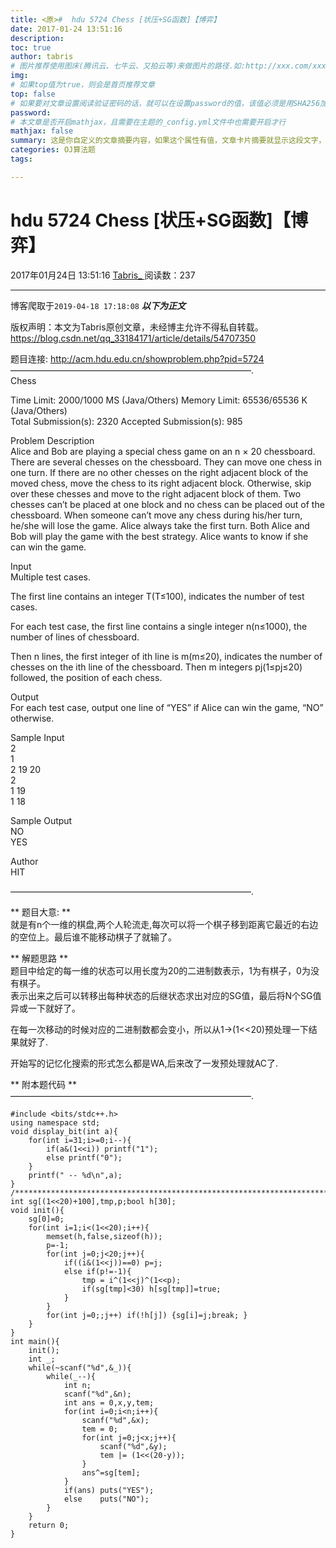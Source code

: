 ```yaml
---
title: <原>#  hdu 5724 Chess [状压+SG函数]【博弈】
date: 2017-01-24 13:51:16
description:
toc: true
author: tabris
# 图片推荐使用图床(腾讯云、七牛云、又拍云等)来做图片的路径.如:http://xxx.com/xxx.jpg
img: 
# 如果top值为true，则会是首页推荐文章
top: false
# 如果要对文章设置阅读验证密码的话，就可以在设置password的值，该值必须是用SHA256加密后的密码，防止被他人识破
password: 
# 本文章是否开启mathjax，且需要在主题的_config.yml文件中也需要开启才行
mathjax: false
summary: 这是你自定义的文章摘要内容，如果这个属性有值，文章卡片摘要就显示这段文字，否则程序会自动截取文章的部分内容作为摘要
categories: OJ算法题
tags:

---
```





#  hdu 5724 Chess [状压+SG函数]【博弈】

2017年01月24日 13:51:16  [ Tabris_ ](https://me.csdn.net/qq_33184171) 阅读数：237


--- 
 博客爬取于`2019-04-18 17:18:08`
***以下为正文***

版权声明：本文为Tabris原创文章，未经博主允许不得私自转载。
https://blog.csdn.net/qq_33184171/article/details/54707350

题目连接: [ http://acm.hdu.edu.cn/showproblem.php?pid=5724
](http://acm.hdu.edu.cn/showproblem.php?pid=5724)  
———————————————————————————–.  
Chess

Time Limit: 2000/1000 MS (Java/Others) Memory Limit: 65536/65536 K
(Java/Others)  
Total Submission(s): 2320 Accepted Submission(s): 985

Problem Description  
Alice and Bob are playing a special chess game on an n × 20 chessboard. There
are several chesses on the chessboard. They can move one chess in one turn. If
there are no other chesses on the right adjacent block of the moved chess,
move the chess to its right adjacent block. Otherwise, skip over these chesses
and move to the right adjacent block of them. Two chesses can’t be placed at
one block and no chess can be placed out of the chessboard. When someone can’t
move any chess during his/her turn, he/she will lose the game. Alice always
take the first turn. Both Alice and Bob will play the game with the best
strategy. Alice wants to know if she can win the game.

Input  
Multiple test cases.

The first line contains an integer T(T≤100), indicates the number of test
cases.

For each test case, the first line contains a single integer n(n≤1000), the
number of lines of chessboard.

Then n lines, the first integer of ith line is m(m≤20), indicates the number
of chesses on the ith line of the chessboard. Then m integers pj(1≤pj≤20)
followed, the position of each chess.

Output  
For each test case, output one line of “YES” if Alice can win the game, “NO”
otherwise.

Sample Input  
2  
1  
2 19 20  
2  
1 19  
1 18

Sample Output  
NO  
YES

Author  
HIT

———————————————————————————–.

** 题目大意: **   
就是有n个一维的棋盘,两个人轮流走,每次可以将一个棋子移到距离它最近的右边的空位上。最后谁不能移动棋子了就输了。

** 解题思路 **   
题目中给定的每一维的状态可以用长度为20的二进制数表示，1为有棋子，0为没有棋子。  
表示出来之后可以转移出每种状态的后继状态求出对应的SG值，最后将N个SG值异或一下就好了。

在每一次移动的时候对应的二进制数都会变小，所以从1->(1<<20)预处理一下结果就好了.

开始写的记忆化搜索的形式怎么都是WA,后来改了一发预处理就AC了.

** 附本题代码 **   
———————————————————————————–.

    
    
    #include <bits/stdc++.h>
    using namespace std;
    void display_bit(int a){
        for(int i=31;i>=0;i--){
            if(a&(1<<i)) printf("1");
            else printf("0");
        }
        printf(" -- %d\n",a);
    }
    /***********************************************************************/
    int sg[(1<<20)+100],tmp,p;bool h[30];
    void init(){
        sg[0]=0;
        for(int i=1;i<(1<<20);i++){
            memset(h,false,sizeof(h));
            p=-1;
            for(int j=0;j<20;j++){
                if((i&(1<<j))==0) p=j;
                else if(p!=-1){
                    tmp = i^(1<<j)^(1<<p);
                    if(sg[tmp]<30) h[sg[tmp]]=true;
                }
            }
            for(int j=0;;j++) if(!h[j]) {sg[i]=j;break; }
        }
    }
    int main(){
        init();
        int _;
        while(~scanf("%d",&_)){
            while(_--){
                int n;
                scanf("%d",&n);
                int ans = 0,x,y,tem;
                for(int i=0;i<n;i++){
                    scanf("%d",&x);
                    tem = 0;
                    for(int j=0;j<x;j++){
                        scanf("%d",&y);
                        tem |= (1<<(20-y));
                    }
                    ans^=sg[tem];
                }
                if(ans) puts("YES");
                else    puts("NO");
            }
        }
        return 0;
    }

